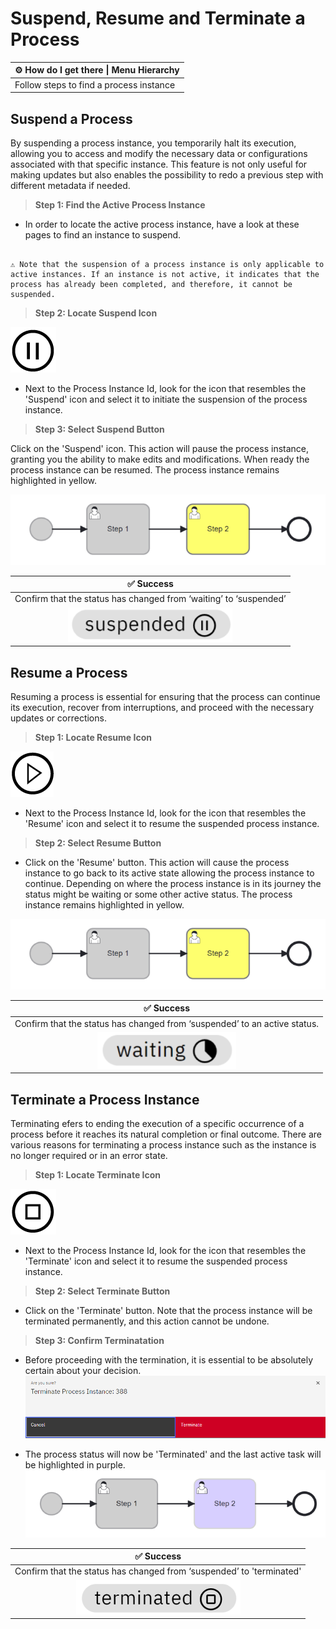 # Suspend, Resume and Terminate a Process

| ⚙ How do I get there \| Menu Hierarchy |
| -------------------------------------- |
| Follow steps to find a process instance |


## Suspend a Process

By suspending a process instance, you temporarily halt its execution, allowing you to access and modify the necessary data or configurations associated with that specific instance. This feature is not only useful for making updates but also enables the possibility to redo a previous step with different metadata if needed.

> **Step 1: Find the Active Process Instance**

- In order to locate the active process instance, have a look at these pages to find an instance to suspend.

```{admonition} Note

⚠ Note that the suspension of a process instance is only applicable to active instances. If an instance is not active, it indicates that the process has already been completed, and therefore, it cannot be suspended.

```

> **Step 2: Locate Suspend Icon**

![suspend](images/suspend.png) 

- Next to the Process Instance Id, look for the icon that resembles the 'Suspend' icon and select it to initiate the suspension of the process instance.

> **Step 3: Select Suspend Button**

Click on the 'Suspend' icon. This action will pause the process instance, granting you the ability to make edits and modifications. When ready the process instance can be resumed. The process instance remains highlighted in yellow.

![suspend](images/active_process_instance.png)


| ✅ Success                                                    |  
|  :----:  | 
| Confirm that the status has changed from ‘waiting’ to ‘suspended’|
|![suspended](images/suspended.png)| 

## Resume a Process

Resuming a process is essential for ensuring that the process can continue its execution, recover from interruptions, and proceed with the necessary updates or corrections.

> **Step 1: Locate Resume Icon**

![resume](images/resume.png) 

- Next to the Process Instance Id, look for the icon that resembles the 'Resume' icon and select it to resume the suspended process instance.

> **Step 2: Select Resume Button**

- Click on the 'Resume' button. This action will cause the process instance to go back to its active state allowing the process instance to continue. Depending on where the process instance is in its journey the status might be waiting or some other active status. The process instance remains highlighted in yellow.

![suspend](images/active_process_instance.png)


| ✅ Success                                                    | 
| :----:  |
| Confirm that the status has changed from ‘suspended’ to an active status.|
![waiting](images/waiting.png)| 

## Terminate a Process Instance

Terminating efers to ending the execution of a specific occurrence of a process before it reaches its natural completion or final outcome. There are various reasons for terminating a process instance such as the instance is no longer required or in an error state. 

> **Step 1: Locate Terminate Icon**

![terminate](images/terminate.png) 

- Next to the Process Instance Id, look for the icon that resembles the 'Terminate' icon and select it to resume the suspended process instance.

> **Step 2: Select Terminate Button**

- Click on the 'Terminate' button. Note that the process instance will be terminated permanently, and this action cannot be undone. 

> **Step 3: Confirm Terminatation**

- Before proceeding with the termination, it is essential to be absolutely certain about your decision.
![terminate_warning](images/terminate_warning.png)

- The process status will now be 'Terminated' and the last active task will be highlighted in purple.
![suspend](images/terminated_process_instance.png)

| ✅ Success                                                    | 
| :----:  |
| Confirm that the status has changed from ‘suspended’ to 'terminated'
![suspend](images/terminated.png) | 

